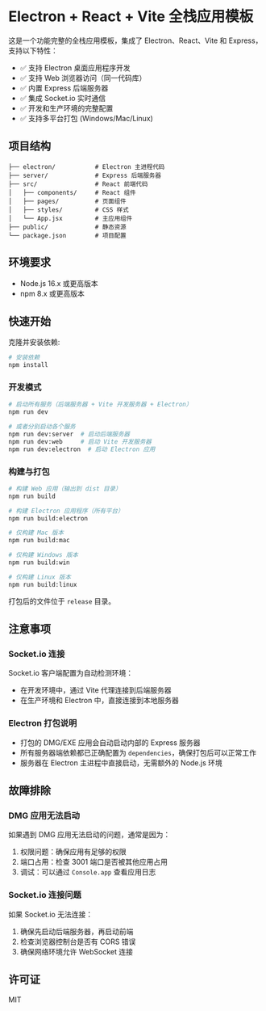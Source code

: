 # Electron + React + Vite 全栈应用模板

这是一个功能完整的全栈应用模板，集成了 Electron、React、Vite 和 Express，支持以下特性：

- ✅ 支持 Electron 桌面应用程序开发
- ✅ 支持 Web 浏览器访问（同一代码库）
- ✅ 内置 Express 后端服务器
- ✅ 集成 Socket.io 实时通信
- ✅ 开发和生产环境的完整配置
- ✅ 支持多平台打包 (Windows/Mac/Linux)

## 项目结构

```
├── electron/           # Electron 主进程代码
├── server/             # Express 后端服务器
├── src/                # React 前端代码
│   ├── components/     # React 组件
│   ├── pages/          # 页面组件
│   ├── styles/         # CSS 样式
│   └── App.jsx         # 主应用组件
├── public/             # 静态资源
└── package.json        # 项目配置
```

## 环境要求

- Node.js 16.x 或更高版本
- npm 8.x 或更高版本

## 快速开始

克隆并安装依赖:

```bash
# 安装依赖
npm install
```

### 开发模式

```bash
# 启动所有服务（后端服务器 + Vite 开发服务器 + Electron）
npm run dev

# 或者分别启动各个服务
npm run dev:server  # 启动后端服务器
npm run dev:web     # 启动 Vite 开发服务器
npm run dev:electron  # 启动 Electron 应用
```

### 构建与打包

```bash
# 构建 Web 应用（输出到 dist 目录）
npm run build

# 构建 Electron 应用程序（所有平台）
npm run build:electron

# 仅构建 Mac 版本
npm run build:mac

# 仅构建 Windows 版本
npm run build:win

# 仅构建 Linux 版本
npm run build:linux
```

打包后的文件位于 `release` 目录。

## 注意事项

### Socket.io 连接

Socket.io 客户端配置为自动检测环境：

- 在开发环境中，通过 Vite 代理连接到后端服务器
- 在生产环境和 Electron 中，直接连接到本地服务器

### Electron 打包说明

- 打包的 DMG/EXE 应用会自动启动内部的 Express 服务器
- 所有服务器端依赖都已正确配置为 `dependencies`，确保打包后可以正常工作
- 服务器在 Electron 主进程中直接启动，无需额外的 Node.js 环境

## 故障排除

### DMG 应用无法启动

如果遇到 DMG 应用无法启动的问题，通常是因为：

1. 权限问题：确保应用有足够的权限
2. 端口占用：检查 3001 端口是否被其他应用占用
3. 调试：可以通过 `Console.app` 查看应用日志

### Socket.io 连接问题

如果 Socket.io 无法连接：

1. 确保先启动后端服务器，再启动前端
2. 检查浏览器控制台是否有 CORS 错误
3. 确保网络环境允许 WebSocket 连接

## 许可证

MIT 